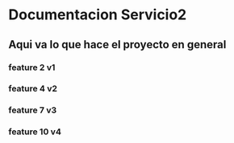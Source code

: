 # Documentacion Servicio2

## Aqui va lo que hace el proyecto en general

### feature 2 v1

### feature 4 v2

### feature 7 v3

### feature 10 v4